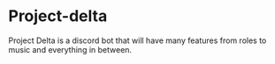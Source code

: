 # Project-delta
Project Delta is a discord bot that will have many features from roles to music and everything in between. 
